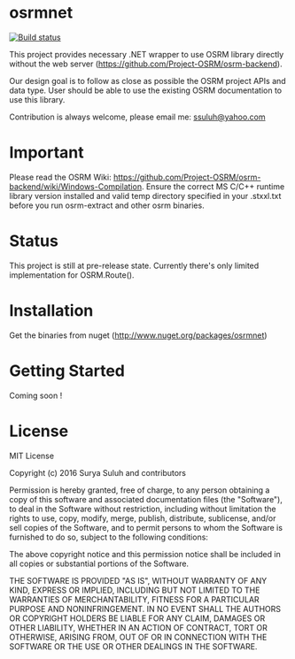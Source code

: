 # osrmnet
[![Build status](https://ci.appveyor.com/api/projects/status/temd3bf4l84h3lyh/branch/master?svg=true)](https://ci.appveyor.com/project/ssuluh/osrmnet/branch/master)


This project provides necessary .NET wrapper to use OSRM library directly without the web server (https://github.com/Project-OSRM/osrm-backend).

Our design goal is to follow as close as possible the OSRM project APIs and data type.  User should be able to use the existing OSRM documentation to use this library.

Contribution is always welcome, please email me:  ssuluh@yahoo.com

# Important
Please read the OSRM Wiki:  https://github.com/Project-OSRM/osrm-backend/wiki/Windows-Compilation.
Ensure the correct MS C/C++ runtime library version installed and valid temp directory specified in your .stxxl.txt before you run osrm-extract and other osrm binaries.

# Status
This project is still at pre-release state.  Currently there's only limited implementation for OSRM.Route().

# Installation
Get the binaries from nuget (http://www.nuget.org/packages/osrmnet)

# Getting Started
Coming soon !

# License
MIT License

Copyright (c) 2016 Surya Suluh and contributors

Permission is hereby granted, free of charge, to any person obtaining a copy
of this software and associated documentation files (the "Software"), to deal
in the Software without restriction, including without limitation the rights
to use, copy, modify, merge, publish, distribute, sublicense, and/or sell
copies of the Software, and to permit persons to whom the Software is
furnished to do so, subject to the following conditions:

The above copyright notice and this permission notice shall be included in all
copies or substantial portions of the Software.

THE SOFTWARE IS PROVIDED "AS IS", WITHOUT WARRANTY OF ANY KIND, EXPRESS OR
IMPLIED, INCLUDING BUT NOT LIMITED TO THE WARRANTIES OF MERCHANTABILITY,
FITNESS FOR A PARTICULAR PURPOSE AND NONINFRINGEMENT. IN NO EVENT SHALL THE
AUTHORS OR COPYRIGHT HOLDERS BE LIABLE FOR ANY CLAIM, DAMAGES OR OTHER
LIABILITY, WHETHER IN AN ACTION OF CONTRACT, TORT OR OTHERWISE, ARISING FROM,
OUT OF OR IN CONNECTION WITH THE SOFTWARE OR THE USE OR OTHER DEALINGS IN THE
SOFTWARE.

